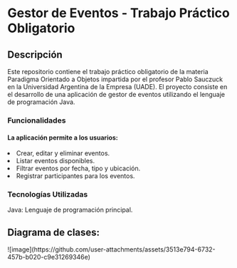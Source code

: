 <h1>Gestor de Eventos - Trabajo Práctico Obligatorio</h1>
<h2>Descripción</h2>
<p>Este repositorio contiene el trabajo práctico obligatorio de la materia Paradigma Orientado a Objetos impartida por el profesor Pablo Sauczuck en la Universidad Argentina de la Empresa (UADE). El proyecto consiste en el desarrollo de una aplicación de gestor de eventos utilizando el lenguaje de programación Java.</p>

<h3>Funcionalidades</h3>
<h4>La aplicación permite a los usuarios:</h4>
<div>
  <ln>
  <li>Crear, editar y eliminar eventos.</li>
  <li>Listar eventos disponibles.</li>
  <li>Filtrar eventos por fecha, tipo y ubicación.</li>
  <li>Registrar participantes para los eventos.</li>
  </ln>
</div>
<h3>Tecnologías Utilizadas</h3>
<p>Java: Lenguaje de programación principal.</p>
<div>
<h2>Diagrama de clases:</h2>
<img>![image](https://github.com/user-attachments/assets/3513e794-6732-457b-b020-c9e31269346e)<img>
</div>
